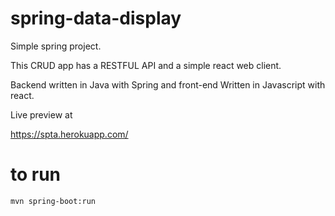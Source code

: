 # spring-data-display

Simple spring project.

This CRUD app has a RESTFUL API and a simple react web client.

Backend written in Java with Spring and front-end Written in Javascript with react.

Live preview at 

https://spta.herokuapp.com/


# to run

```
mvn spring-boot:run
```
